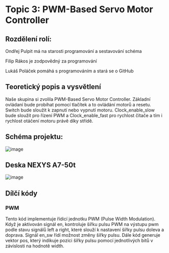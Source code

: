 # Topic 3: PWM-Based Servo Motor Controller

## Rozdělení rolí:

  Ondřej Pulpit má na starosti programování a sestavování schéma
  
  Filip Rákos je zodpovědný za programování
  
  Lukáš Poláček pomáhá s programováním a stará se o GitHub

## Teoretický popis a vysvětlení
Naše skupina si zvolila PWM-Based Servo Motor Controller. Základní ovládaní bude probíhat pomocí tlačítek a to ovládání motorů a resetu. Switch bude sloužit k zapnutí nebo vypnutí motoru. Clock_enable_slow bude sloužit pro řízení PWM a Clock_enable_fast pro rychlost čítače a tím i rychlost otáčení motoru právě díky střídě.

## Schéma projektu:

![image](https://github.com/Feecuss/PWM-Based-Servo-Motor-Controller/assets/165302466/0cdd67f1-5dfc-44ef-ac10-77c279308322)

## Deska NEXYS A7-50t
![image](https://github.com/Feecuss/PWM-Based-Servo-Motor-Controller/assets/165302466/2c7c87aa-d130-43c4-8428-c5c4d612e36e)

## Dílčí kódy
### PWM
Tento kód implementuje řídicí jednotku PWM (Pulse Width Modulation). Když je aktivován signál en, kontroluje šířku pulsu PWM na výstupu pwm podle stavu signálů left a right, které slouží k nastavení šířky pulsu doleva a doprava. Signál en_sw řídí možnost změny šířky pulsu. Dále kód generuje vektor pos, který indikuje pozici šířky pulsu pomocí jednotlivých bitů v závislosti na hodnotě width.

